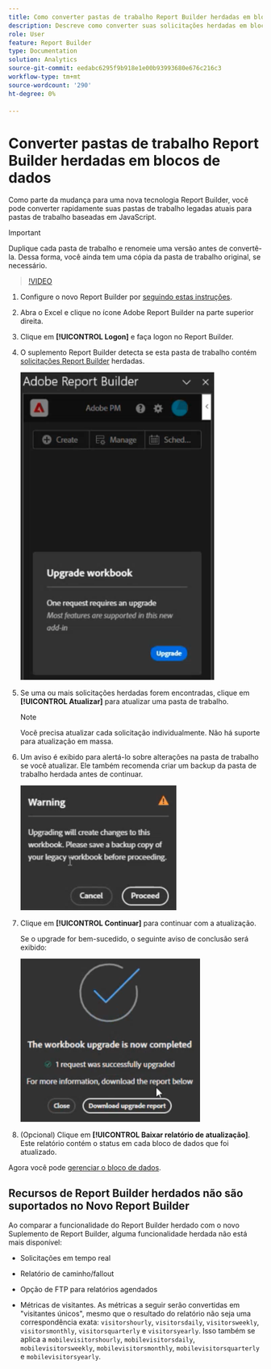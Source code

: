 ```yaml
---
title: Como converter pastas de trabalho Report Builder herdadas em blocos de dados
description: Descreve como converter suas solicitações herdadas em blocos de dados
role: User
feature: Report Builder
type: Documentation
solution: Analytics
source-git-commit: eedabc6295f9b918e1e00b93993680e676c216c3
workflow-type: tm+mt
source-wordcount: '290'
ht-degree: 0%

---
```



# Converter pastas de trabalho Report Builder herdadas em blocos de dados

Como parte da mudança para uma nova tecnologia Report Builder, você pode converter rapidamente suas pastas de trabalho legadas atuais para pastas de trabalho baseadas em JavaScript.

>[!IMPORTANT]
>
>Duplique cada pasta de trabalho e renomeie uma versão antes de convertê-la. Dessa forma, você ainda tem uma cópia da pasta de trabalho original, se necessário.

>[!VIDEO](https://video.tv.adobe.com/v/3434957/?quality=12&learn=on)

1. Configure o novo Report Builder por [seguindo estas instruções](/help/analyze/report-builder/report-builder-setup.md).

1. Abra o Excel e clique no ícone Adobe Report Builder na parte superior direita.

1. Clique em **[!UICONTROL Logon]** e faça logon no Report Builder.

1. O suplemento Report Builder detecta se esta pasta de trabalho contém [solicitações Report Builder](/help/analyze/legacy-report-builder/home.md) herdadas.

   ![atualizar prompt da pasta de trabalho](assets/upgrade_workbook.png)

1. Se uma ou mais solicitações herdadas forem encontradas, clique em **[!UICONTROL Atualizar]** para atualizar uma pasta de trabalho.

   >[!NOTE]
   >
   >Você precisa atualizar cada solicitação individualmente. Não há suporte para atualização em massa.


1. Um aviso é exibido para alertá-lo sobre alterações na pasta de trabalho se você atualizar. Ele também recomenda criar um backup da pasta de trabalho herdada antes de continuar.

   ![aviso de atualização](assets/upgrade_warning.png)

1. Clique em **[!UICONTROL Continuar]** para continuar com a atualização.

   Se o upgrade for bem-sucedido, o seguinte aviso de conclusão será exibido:

   ![atualização concluída](assets/upgrade_complete.png)

1. (Opcional) Clique em **[!UICONTROL Baixar relatório de atualização]**. Este relatório contém o status em cada bloco de dados que foi atualizado.

Agora você pode [gerenciar o bloco de dados](/help/analyze/report-builder/manage-reportbuilder.md).


## Recursos de Report Builder herdados não são suportados no Novo Report Builder

Ao comparar a funcionalidade do Report Builder herdado com o novo Suplemento de Report Builder, alguma funcionalidade herdada não está mais disponível:

- Solicitações em tempo real

- Relatório de caminho/fallout

- Opção de FTP para relatórios agendados

- Métricas de visitantes. As métricas a seguir serão convertidas em &quot;visitantes únicos&quot;, mesmo que o resultado do relatório não seja uma correspondência exata: `visitorshourly`, `visitorsdaily`, `visitorsweekly`, `visitorsmonthly`, `visitorsquarterly` e `visitorsyearly`. Isso também se aplica a `mobilevisitorshourly`, `mobilevisitorsdaily`, `mobilevisitorsweekly`, `mobilevisitorsmonthly`, `mobilevisitorsquarterly` e `mobilevisitorsyearly`.
